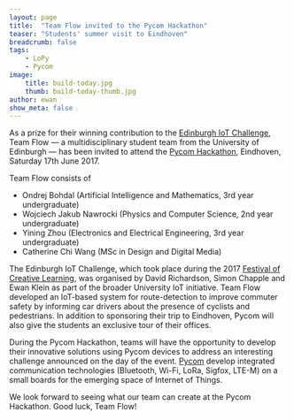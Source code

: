 ```yaml
---
layout: page
title:  "Team Flow invited to the Pycom Hackathon"
teaser: "Students' summer visit to Eindhoven"
breadcrumb: false
tags:
    - LoPy
    - Pycom
image:
    title: build-today.jpg
    thumb: build-today-thumb.jpg
author: ewan
show_meta: false
---
```

As a prize for their winning contribution to the [Edinburgh IoT Challenge](http://iot.ed.ac.uk/iotchallenge/), Team Flow &mdash; a multidisciplinary student team from the University of Edinburgh &mdash; has been invited to attend the [Pycom Hackathon](https://www.pycom.io/pycom-eindhoven-hackathon/), Eindhoven, Saturday 17th June 2017. 
 
Team Flow consists of

* Ondrej Bohdal (Artificial Intelligence and Mathematics, 3rd year undergraduate)
* Wojciech Jakub Nawrocki (Physics and Computer Science, 2nd year undergraduate)
* Yining Zhou (Electronics and Electrical Engineering, 3rd year undergraduate)
* Catherine Chi Wang (MSc in Design and Digital Media)
 
The Edinburgh IoT Challenge, which took place during the 2017 [Festival of Creative Learning](http://www.festivalofcreativelearning.ed.ac.uk), was organised by David Richardson, Simon Chapple and Ewan Klein as part of the broader University IoT initiative. Team Flow developed an IoT-based system for route-detection to improve commuter safety by informing car drivers about the presence of cyclists and pedestrians. In addition to sponsoring their trip to Eindhoven, Pycom will also give the students an exclusive tour of their offices.
 
During the Pycom Hackathon, teams will have the opportunity to develop their innovative solutions using Pycom devices to address an interesting challenge announced on the day of the event. [Pycom](https://www.pycom.io) develop integrated communication technologies (Bluetooth, Wi-Fi, LoRa, Sigfox, LTE-M) on a small boards for the emerging space of Internet of Things. 

We look forward to seeing what our team can create at the Pycom Hackathon. Good luck, Team Flow!


